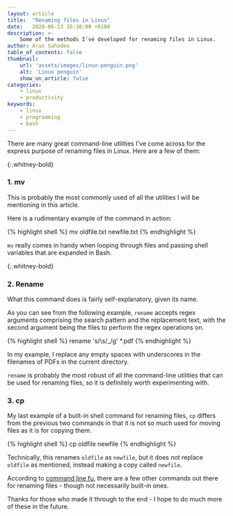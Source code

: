 ```yaml
---
layout: article
title:  "Renaming files in Linux"
date:   2020-06-13 16:30:00 +0100
description: >-
    Some of the methods I've developed for renaming files in Linux.
author: Arun Sahadeo
table_of_contents: false
thumbnail:
    url: 'assets/images/linux-penguin.png'
    alt: 'Linux penguin'
    show_on_article: false
categories:
    - linux
    - productivity
keywords:
    - linux
    - programming
    - bash
---
```

There are many great command-line utilities I've come across for the express purpose of renaming files in Linux. Here are a few of them:

{:.whitney-bold}
### 1. mv

This is probably the most commonly used of all the utilities I will be mentioning in this article.

Here is a rudimentary example of the command in action:

{% highlight shell %}
mv oldfile.txt newfile.txt
{% endhighlight %}

`mv` really comes in handy when looping through files and passing shell variables that are expanded in Bash.

{:.whitney-bold}
### 2. Rename

What this command does is fairly self-explanatory, given its name.

As you can see from the following example, `rename` accepts regex arguments comprising the search pattern and the replacement text, with the second argument being the files to perform the regex operations on.

{% highlight shell %}
rename 's/\s/_/g' *.pdf
{% endhighlight %}

In my example, I replace any empty spaces with underscores in the filenames of PDFs in the current directory.

`rename` is probably the most robust of all the command-line utilities that can be used for renaming files, so it is definitely worth experimenting with.

### 3. cp

My last example of a built-in shell command for renaming files, `cp` differs from the previous two commands in that it is not so much used for moving files as it is for copying them.

{% highlight shell %}
cp oldfile newfile
{% endhighlight %}

Technically, this renames `oldfile` as `newfile`, but it does not replace `oldfile` as mentioned, instead making a copy called `newfile`.

According to [command line fu](https://www.commandlinefu.com/), there are a few other commands out there for renaming files - though not necessarily built-in ones.

Thanks for those who made it through to the end - I hope to do much more of these in the future.
